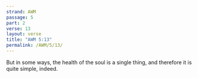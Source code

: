 ```yaml
---
strand: AWM
passage: 5
part: 2
verse: 13
layout: verse
title: "AWM 5:13"
permalink: /AWM/5/13/
---
```

But in some ways, the health of the soul is a single thing, and therefore it is quite simple, indeed.
